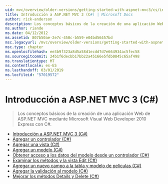 ```yaml
---
uid: mvc/overview/older-versions/getting-started-with-aspnet-mvc3/cs/index
title: Introducción a ASP.NET MVC 3 (C#) | Microsoft Docs
author: rick-anderson
description: Los conceptos básicos de la creación de una aplicación Web de ASP.NET MVC mediante Microsoft Visual Web Developer 2010 Express con C#.
ms.author: riande
ms.date: 04/12/2012
ms.assetid: 807b50ae-2e7c-450c-b559-e04bd56457bd
msc.legacyurl: /mvc/overview/older-versions/getting-started-with-aspnet-mvc3/cs
msc.type: chapter
ms.openlocfilehash: ee3b9f323a8d5a58d1ecdd7d7e664934ac5fec58
ms.sourcegitcommit: 24b1f6decbb17bb22a45166e5fdb0845c65af498
ms.translationtype: MT
ms.contentlocale: es-ES
ms.lasthandoff: 03/01/2019
ms.locfileid: "57019572"
---
```

<a name="getting-started-with-aspnet-mvc-3-c"></a>Introducción a ASP.NET MVC 3 (C#)
====================
> Los conceptos básicos de la creación de una aplicación Web de ASP.NET MVC mediante Microsoft Visual Web Developer 2010 Express con C#.


- [Introducción a ASP.NET MVC 3 (C#)](intro-to-aspnet-mvc-3.md)
- [Agregar un controlador (C#)](adding-a-controller.md)
- [Agregar una vista (C#)](adding-a-view.md)
- [Agregar un modelo (C#)](adding-a-model.md)
- [Obtener acceso a los datos del modelo desde un controlador (C#)](accessing-your-models-data-from-a-controller.md)
- [Examinar los métodos y la vista Edit (C#)](examining-the-edit-methods-and-edit-view.md)
- [Agregar un nuevo campo a la tabla y modelo de películas (C#)](adding-a-new-field.md)
- [Agregar la validación al modelo (C#)](adding-validation-to-the-model.md)
- [Mejorar los métodos Details y Delete (C#)](improving-the-details-and-delete-methods.md)
